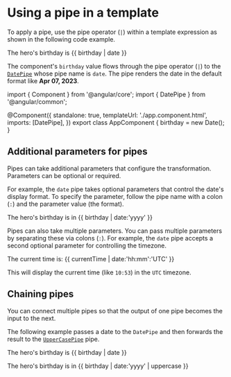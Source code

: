 # Using a pipe in a template

To apply a pipe, use the pipe operator (`|`) within a template expression as shown in the following code example.

<docs-code header="app.component.html">
<p>The hero's birthday is {{ birthday | date }}</p>
</docs-code>

The component's `birthday` value flows through the pipe operator (`|`) to the [`DatePipe`](api/common/DatePipe) whose pipe name is `date`.
The pipe renders the date in the default format like **Apr 07, 2023**.

<docs-code header="app.component.ts" preview>
import { Component } from '@angular/core';
import { DatePipe } from '@angular/common';

@Component({
  standalone: true,
  templateUrl: './app.component.html',
  imports: [DatePipe],
})
export class AppComponent {
  birthday = new Date();
}
</docs-code>

## Additional parameters for pipes

Pipes can take additional parameters that configure the transformation. Parameters can be optional or required.

For example, the `date` pipe takes optional parameters that control the date's display format.
To specify the parameter, follow the pipe name with a colon (`:`) and the parameter value (the format).

<docs-code header="app.component.html">
<p>The hero's birthday is in {{ birthday | date:'yyyy' }}</p>
</docs-code>

Pipes can also take multiple parameters. You can pass multiple parameters by separating these via colons (`:`).
For example, the `date` pipe accepts a second optional parameter for controlling the timezone.

<docs-code header="app.component.html">
<p>The current time is: {{ currentTime | date:'hh:mm':'UTC' }}</p>
</docs-code>

This will display the current time (like `10:53`) in the `UTC` timezone.

## Chaining pipes

You can connect multiple pipes so that the output of one pipe becomes the input to the next.

The following example passes a date to the `DatePipe` and then forwards the result to the [`UpperCasePipe`](api/common/UpperCasePipe 'API reference') pipe.

<docs-code header="app.component.html">
<p>The hero's birthday is {{ birthday | date }}</p>
<p>The hero's birthday is in {{ birthday | date:'yyyy' | uppercase }}</p>
</docs-code>
